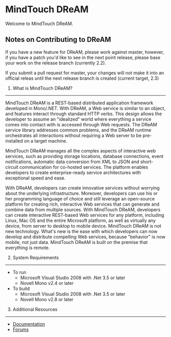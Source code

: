 MindTouch DReAM
===============

Welcome to MindTouch DReAM.

Notes on Contributing to DReAM
------------------------------
If you have a new feature for DReAM, please work against master, however, 
if you have a patch you'd like to see in the next point release, please 
base your work on the release branch (currently 2.2).

If you submit a pull request for master, your changes will not make it
into an official releas until the next release branch is created
(current target, 2.3)

1. What is MindTouch DReAM?
---------------------------
MindTouch DReAM is a REST-based distributed application framework
developed in Mono/.NET. With DReAM, a Web service is similar to an
object, and features interact through standard HTTP verbs. This design
allows the developer to assume an "idealized" world where everything a
service comes into contact with is accessed through Web requests. The
DReAM service library addresses common problems, and the DReAM runtime
orchestrates all interactions without requiring a Web server to be
pre-installed on a target machine.

MindTouch DReAM manages all the complex aspects of interactive web
services, such as providing storage locations, database connections,
event notifications, automatic data conversion from XML to JSON and
short-circuit communication for co-hosted services. The platform enables
developers to create enterprise-ready service architectures with
exceptional speed and ease.

With DReAM, developers can create innovative services without worrying
about the underlying infrastructure. Moreover, developers can use his or
her programming language of choice and still leverage an open-source
platform for creating rich, interactive Web services that can generate
and combine data from multiple sources. With MindTouch DReAM, developers
can create interactive REST-based Web services for any platform,
including Linux, Mac OS and the entire Microsoft platform, as well as
virtually any device, from server to desktop to mobile device. MindTouch
DReAM is not new technology. What's new is the ease with which
developers can now develop and distribute compelling Web services,
because "behavior" is now mobile, not just data. MindTouch DReAM is
built on the premise that everything is remote.


2. System Requirements
----------------------
* To run
	* Microsoft Visual Studio 2008 with .Net 3.5 or later
	* Novell Mono v2.4 or later
* To build
	* Microsoft Visual Studio 2008 with .Net 3.5 or later
	* Novell Mono v2.8 or later


3. Additional Resources
-----------------------
* [Documentation](http://developer.mindtouch.com/DReAM)
* [Forums](http://forums.developer.mindtouch.com/forumdisplay.php?f=13)